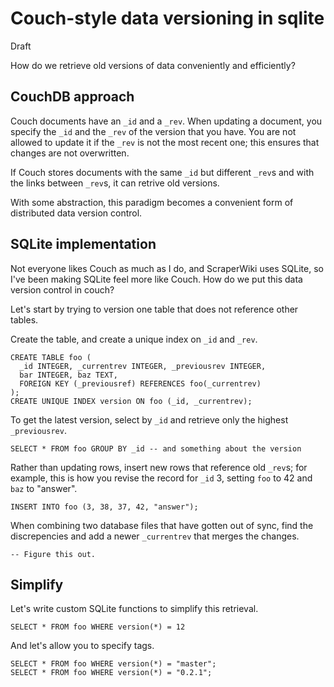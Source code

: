 Couch-style data versioning in sqlite
========
Draft

How do we retrieve old versions of data conveniently and efficiently?

CouchDB approach
---------
Couch documents have an `_id` and a `_rev`. When updating a document,
you specify the `_id` and the `_rev` of the version that you have.
You are not allowed to update it if the `_rev` is not the most recent one;
this ensures that changes are not overwritten.

If Couch stores documents with the same `_id` but different `_rev`s
and with the links between `_rev`s, it can retrive old versions.

With some abstraction, this paradigm becomes a convenient form of
distributed data version control.

SQLite implementation
--------------
Not everyone likes Couch as much as I do, and ScraperWiki uses SQLite,
so I've been making SQLite feel more like Couch. How do we put this
data version control in couch?

Let's start by trying to version one table that does not reference
other tables.

Create the table, and create a unique index on `_id` and `_rev`.

    CREATE TABLE foo (
      _id INTEGER, _currentrev INTEGER, _previousrev INTEGER,
      bar INTEGER, baz TEXT,
      FOREIGN KEY (_previousref) REFERENCES foo(_currentrev)
    );
    CREATE UNIQUE INDEX version ON foo (_id, _currentrev);

To get the latest version, select by `_id` and retrieve only
the highest `_previousrev`.

    SELECT * FROM foo GROUP BY _id -- and something about the version

Rather than updating rows, insert new rows that reference
old `_rev`s; for example, this is how you revise the record
for `_id` 3, setting `foo` to 42 and `baz` to "answer".

    INSERT INTO foo (3, 38, 37, 42, "answer");

When combining two database files that have gotten out of sync,
find the discrepencies and add a newer `_currentrev` that merges
the changes.

    -- Figure this out.

Simplify
-------------

Let's write custom SQLite functions to simplify this retrieval.

    SELECT * FROM foo WHERE version(*) = 12

And let's allow you to specify tags.

    SELECT * FROM foo WHERE version(*) = "master";
    SELECT * FROM foo WHERE version(*) = "0.2.1";
